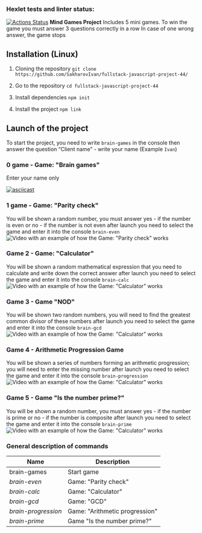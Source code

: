 ### Hexlet tests and linter status:
[![Actions Status](https://github.com/SakharovIvan/fullstack-javascript-project-44/actions/workflows/hexlet-check.yml/badge.svg)](https://github.com/SakharovIvan/fullstack-javascript-project-44/actions)
**Mind Games Project**
Includes 5 mini games.
To win the game you must answer 3 questions correctly in a row
In case of one wrong answer, the game stops
<!--Installation-->
## Installation (Linux)

1. Cloning the repository
```git clone https://github.com/SakharovIvan/fullstack-javascript-project-44/```

2. Go to the repository
```cd fullstack-javascript-project-44```

3. Install dependencies
```npm init```

4. Install the project
```npm link```

## Launch of the project
To start the project, you need to write ```brain-games``` in the console
then answer the question “Client name” - write your name (Example `Ivan`)

### 0 game - Game: "Brain games"
Enter your name only

[![asciicast](https://asciinema.org/a/9R6GD0ThViKMylJlzfsiuFjYj)](https://asciinema.org/a/9R6GD0ThViKMylJlzfsiuFjYj)

### 1 game - Game: "Parity check"
You will be shown a random number, you must answer yes - if the number is even or no - if the number is not even
after launch you need to select the game and enter it into the console
`brain-even`
![Video with an example of how the Game: "Parity check" works](./brain-even.cast)

### Game 2 - Game: "Calculator"
You will be shown a random mathematical expression that you need to calculate and write down the correct answer
after launch you need to select the game and enter it into the console
`brain-calc`
![Video with an example of how the Game: "Calculator" works](./brain-calc.cast)

### Game 3 - Game "NOD"
You will be shown two random numbers, you will need to find the greatest common divisor of these numbers
after launch you need to select the game and enter it into the console
`brain-gcd`
![Video with an example of how the Game: "Calculator" works](./brain-gcd.cast)

### Game 4 - Arithmetic Progression Game
You will be shown a series of numbers forming an arithmetic progression; you will need to enter the missing number
after launch you need to select the game and enter it into the console
`brain-progression`
![Video with an example of how the Game: "Calculator" works](./brain-progression.cast)

### Game 5 - Game "Is the number prime?"
You will be shown a random number, you must answer yes - if the number is prime or no - if the number is composite
after launch you need to select the game and enter it into the console
`brain-prime`
![Video with an example of how the Game: "Calculator" works](./brain-prime.cast)


### General description of commands
| Name              | Description                    |
|-------------------|--------------------------------|
|brain-games        |Start game                      |
|_brain-even_       |Game: "Parity check"            |
|_brain-calc_       |Game: "Calculator"              |
|_brain-gcd_        |Game: "GCD"                     |
|_brain-progression_|Game: "Arithmetic progression"  |
|_brain-prime_      |Game "Is the number prime?"     |

